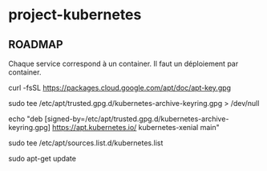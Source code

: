 # project-kubernetes

## ROADMAP 

Chaque service correspond à un container. Il faut un déploiement par container.

curl -fsSL https://packages.cloud.google.com/apt/doc/apt-key.gpg

sudo tee /etc/apt/trusted.gpg.d/kubernetes-archive-keyring.gpg > /dev/null

echo "deb [signed-by=/etc/apt/trusted.gpg.d/kubernetes-archive-keyring.gpg] https://apt.kubernetes.io/ kubernetes-xenial main" 

sudo tee /etc/apt/sources.list.d/kubernetes.list

sudo apt-get update


